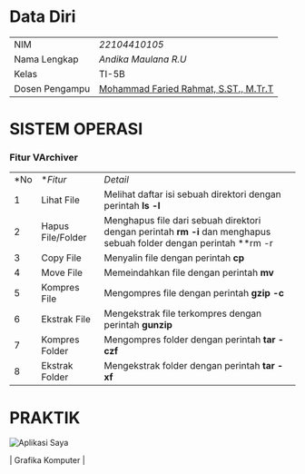 # Data Diri

|  |  |
|--|--|
| NIM | *22104410105* |
| Nama Lengkap | *Andika Maulana R.U* |
| Kelas | TI-5B |
| Dosen Pengampu | [Mohammad Faried Rahmat, S.ST., M.Tr.T](https://github.com/fariedrahmat) |

# SISTEM OPERASI
### Fitur VArchiver
|  |  |  |
|--|--|--|
|*No| **Fitur* | *Detail* |
| 1 | Lihat File | Melihat daftar isi sebuah direktori dengan perintah **ls -l** |
| 2 | Hapus File/Folder | Menghapus file dari sebuah direktori dengan perintah **rm -i** dan menghapus sebuah folder dengan perintah **rm -r|
| 3 | Copy File | Menyalin file dengan perintah **cp** |
| 4 | Move File | Memeindahkan file dengan perintah **mv** |
| 5 | Kompres File | Mengompres file dengan perintah **gzip -c** |
| 6 | Ekstrak File | Mengekstrak file terkompres dengan perintah **gunzip** |
| 7 | Kompres Folder | Mengompres folder dengan perintah **tar -czf** |
| 8 | Ekstrak Folder | Mengekstrak folder dengan perintah **tar -xf** |
# PRAKTIK
![Aplikasi Saya](GrafikaKomputer_p5js_1)

| Grafika Komputer |
